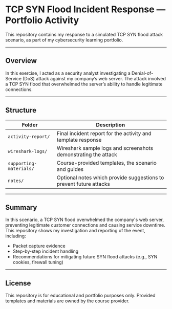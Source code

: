 # TCP SYN Flood Incident Response — Portfolio Activity

This repository contains my response to a simulated TCP SYN flood attack scenario, as part of my cybersecurity learning portfolio.

---

## Overview

In this exercise, I acted as a security analyst investigating a Denial-of-Service (DoS) attack against my company’s web server. The attack involved a TCP SYN flood that overwhelmed the server’s ability to handle legitimate connections.

---

## Structure

| Folder | Description |
|---------|-------------|
| `activity-report/` | Final incident report for the activity and template response|
| `wireshark-logs/` | Wireshark sample logs and screenshots demonstrating the attack |
| `supporting-materials/` | Course-provided templates, the scenario and guides |
| `notes/` | Optional notes which provide suggestions to prevent future attacks |
---

## Summary

In this scenario, a TCP SYN flood overwhelmed the company's web server, preventing legitimate customer connections and causing service downtime. This repository shows my investigation and reporting of the event, including:
- Packet capture evidence
- Step-by-step incident handling
- Recommendations for mitigating future SYN flood attacks (e.g., SYN cookies, firewall tuning)

---

## License

This repository is for educational and portfolio purposes only. Provided templates and materials are owned by the course provider.
